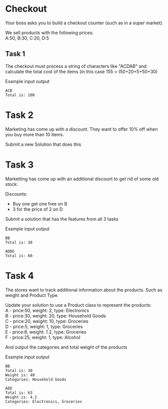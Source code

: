# Checkout

Your boss asks you to build a checkout counter (such as in a super market).

We sell products with the following prices:  
A:50, B:30, C:20, D:5

## Task 1
The checkout must process a string of characters like "ACDAB" and calculate the total cost of the items (in this case 155 = (50+20+5+50+30)

Example input output
```
ACB
Total is: 100
```

# Task 2
Marketing has come up with a discount. They want to offer 10% off when you buy more than 10 items.

Submit a new Solution that does this

# Task 3
Marketting has come up with an additional discount to get rid of some old stock:

Discounts: 
-	Buy one get one free on B
-	3 for the price of 2 on D

Submit a solution that has the features from all 3 tasks

Example input output
```
BB
Total is: 30

ADDD
Total is: 60
```

# Task 4 
The stores want to track additional information about the products. Such as weight and Product Type.

Update your solution to use a Product class to represent the products:  
A - price:50, weight: 2, type: Electronics  
B - price:30, weight: 20, type: Household Goods   
C - price:20, weight: 10, type: Groceries  
D - price:5, weight: 1, type: Groceries   
E - price:8, weight: 1.2, type: Groceries   
F - price:25, weight: 1, type: Alcohol   

And output the categories and total weight of the products

Example input output
```
BB
Total is: 30
Weight is: 40
Categories: Household Goods

AED
Total is: 63
Weight is: 4.2
Categories: Electronics, Groceries
```
